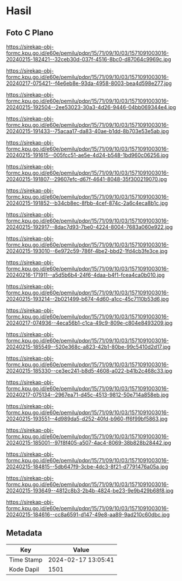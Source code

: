 # Hasil

## Foto C Plano

https://sirekap-obj-formc.kpu.go.id/e60e/pemilu/pdpr/15/71/09/10/03/1571091003016-20240215-182421--32ceb30d-037f-4516-8bc0-d87064c9969c.jpg

https://sirekap-obj-formc.kpu.go.id/e60e/pemilu/pdpr/15/71/09/10/03/1571091003016-20240217-075421--f4e6eb8e-93da-4958-8003-bea4d598e277.jpg

https://sirekap-obj-formc.kpu.go.id/e60e/pemilu/pdpr/15/71/09/10/03/1571091003016-20240215-192504--2ee53023-30a3-4d26-9446-04bb069344e4.jpg

https://sirekap-obj-formc.kpu.go.id/e60e/pemilu/pdpr/15/71/09/10/03/1571091003016-20240215-191433--75acaa17-da83-40ae-b1dd-8b703e53e5ab.jpg

https://sirekap-obj-formc.kpu.go.id/e60e/pemilu/pdpr/15/71/09/10/03/1571091003016-20240215-191615--005fcc51-ae5e-4d24-b548-1bd960c06256.jpg

https://sirekap-obj-formc.kpu.go.id/e60e/pemilu/pdpr/15/71/09/10/03/1571091003016-20240215-191807--29607efc-d67f-4641-8048-35f300219070.jpg

https://sirekap-obj-formc.kpu.go.id/e60e/pemilu/pdpr/15/71/09/10/03/1571091003016-20240215-191852--b34cb8ec-8fbb-4cef-874c-2a6c4eca8b1c.jpg

https://sirekap-obj-formc.kpu.go.id/e60e/pemilu/pdpr/15/71/09/10/03/1571091003016-20240215-192917--8dac7d93-7be0-4224-8004-7683a060e922.jpg

https://sirekap-obj-formc.kpu.go.id/e60e/pemilu/pdpr/15/71/09/10/03/1571091003016-20240215-193010--6e972c59-786f-4be2-bbd2-1fd4cb3fe3ce.jpg

https://sirekap-obj-formc.kpu.go.id/e60e/pemilu/pdpr/15/71/09/10/03/1571091003016-20240216-171911--a5d5b6b4-24f6-4daa-b4f1-fcea4ca0b010.jpg

https://sirekap-obj-formc.kpu.go.id/e60e/pemilu/pdpr/15/71/09/10/03/1571091003016-20240215-193214--2b021499-b674-4d60-a1cc-45c7110b53d6.jpg

https://sirekap-obj-formc.kpu.go.id/e60e/pemilu/pdpr/15/71/09/10/03/1571091003016-20240217-074936--4eca56b1-c1ca-49c9-809e-c804e8493209.jpg

https://sirekap-obj-formc.kpu.go.id/e60e/pemilu/pdpr/15/71/09/10/03/1571091003016-20240215-185549--520e368c-a823-42b1-80be-99c5410d2d17.jpg

https://sirekap-obj-formc.kpu.go.id/e60e/pemilu/pdpr/15/71/09/10/03/1571091003016-20240215-185330--ce3ec241-b8d5-4608-a022-b41b2c468c33.jpg

https://sirekap-obj-formc.kpu.go.id/e60e/pemilu/pdpr/15/71/09/10/03/1571091003016-20240217-075134--2967ea71-d45c-4513-9812-50e714a858eb.jpg

https://sirekap-obj-formc.kpu.go.id/e60e/pemilu/pdpr/15/71/09/10/03/1571091003016-20240215-193551--4d989da5-d252-40fd-b960-ff6f99bf5863.jpg

https://sirekap-obj-formc.kpu.go.id/e60e/pemilu/pdpr/15/71/09/10/03/1571091003016-20240215-185001--97f8f405-a507-4ac4-8069-38b828b28442.jpg

https://sirekap-obj-formc.kpu.go.id/e60e/pemilu/pdpr/15/71/09/10/03/1571091003016-20240215-184815--5db647f9-3cbe-4dc3-8f21-d7791476a05a.jpg

https://sirekap-obj-formc.kpu.go.id/e60e/pemilu/pdpr/15/71/09/10/03/1571091003016-20240215-193649--4812c8b3-2b4b-4824-be23-9e9b429b68f8.jpg

https://sirekap-obj-formc.kpu.go.id/e60e/pemilu/pdpr/15/71/09/10/03/1571091003016-20240215-184616--cc8a6591-d147-49e8-aa89-9ad210c60dbc.jpg


## Metadata

| Key        | Value               |
| ---------- | ------------------- |
| Time Stamp | 2024-02-17 13:05:41 |
| Kode Dapil | 1501                |



